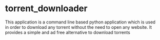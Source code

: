 # torrent_downloader
This application is a command line based python application which is used in order to download any torrent without the need to open any website. It provides a simple and ad free alternative to download torrents
